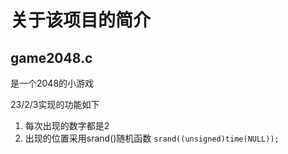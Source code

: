 # 关于该项目的简介

## game2048.c
是一个2048的小游戏

23/2/3实现的功能如下
1. 每次出现的数字都是2
2. 出现的位置采用srand()随机函数
```srand((unsigned)time(NULL));```
